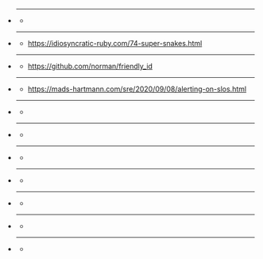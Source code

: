 - ****
  - 
- ****
  - https://idiosyncratic-ruby.com/74-super-snakes.html
- ****
  - https://github.com/norman/friendly_id
- ****
  - https://mads-hartmann.com/sre/2020/09/08/alerting-on-slos.html
- ****
  - 
- ****
  - 
- ****
  - 
- ****
  - 
- ****
  - 
- ****
  - 
- ****
  - 